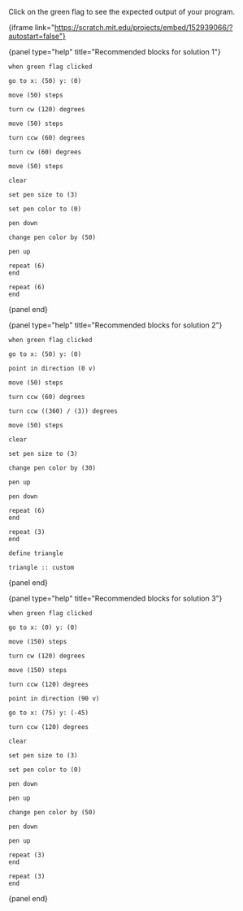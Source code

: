 Click on the green flag to see the expected output of your program.

{iframe link="https://scratch.mit.edu/projects/embed/152939066/?autostart=false"}

{panel type="help" title="Recommended blocks for solution 1"}

```scratch:split:random
when green flag clicked
```

```scratch:split:random
go to x: (50) y: (0)

move (50) steps

turn cw (120) degrees

move (50) steps

turn ccw (60) degrees

turn cw (60) degrees

move (50) steps

```

```scratch:split:random
clear

set pen size to (3)

set pen color to (0)

pen down

change pen color by (50)

pen up
```

```scratch:split:random
repeat (6)
end

repeat (6)
end
```

{panel end}

{panel type="help" title="Recommended blocks for solution 2"}

```scratch:split:random
when green flag clicked
```

```scratch:split:random
go to x: (50) y: (0)

point in direction (0 v)

move (50) steps

turn ccw (60) degrees

turn ccw ((360) / (3)) degrees

move (50) steps
```

```scratch:split:random
clear

set pen size to (3)

change pen color by (30)

pen up

pen down
```

```scratch:split:random
repeat (6)
end

repeat (3)
end
```

```scratch:split:random
define triangle

triangle :: custom
```

{panel end}

{panel type="help" title="Recommended blocks for solution 3"}

```scratch:split:random
when green flag clicked
```

```scratch:split:random
go to x: (0) y: (0)

move (150) steps

turn cw (120) degrees

move (150) steps

turn ccw (120) degrees

point in direction (90 v)

go to x: (75) y: (-45)

turn ccw (120) degrees
```

```scratch:split:random
clear

set pen size to (3)

set pen color to (0)

pen down

pen up

change pen color by (50)

pen down

pen up
```

```scratch:split:random
repeat (3)
end

repeat (3)
end
```

{panel end}
